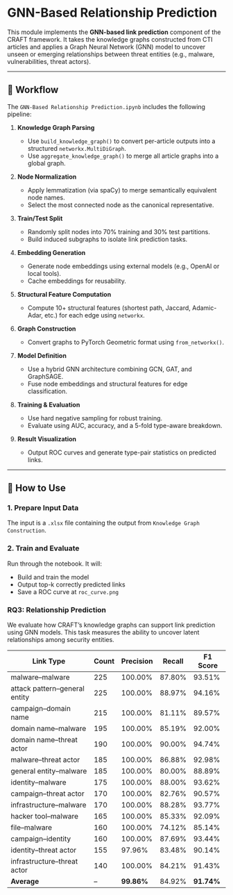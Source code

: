 # GNN-Based Relationship Prediction

This module implements the **GNN-based link prediction** component of the CRAFT framework. It takes the knowledge graphs constructed from CTI articles and applies a Graph Neural Network (GNN) model to uncover unseen or emerging relationships between threat entities (e.g., malware, vulnerabilities, threat actors).

---

## 🔄 Workflow

The `GNN-Based Relationship Prediction.ipynb` includes the following pipeline:

1. **Knowledge Graph Parsing**
   - Use `build_knowledge_graph()` to convert per-article outputs into a structured `networkx.MultiDiGraph`.
   - Use `aggregate_knowledge_graph()` to merge all article graphs into a global graph.

2. **Node Normalization**
   - Apply lemmatization (via spaCy) to merge semantically equivalent node names.
   - Select the most connected node as the canonical representative.

3. **Train/Test Split**
   - Randomly split nodes into 70% training and 30% test partitions.
   - Build induced subgraphs to isolate link prediction tasks.

4. **Embedding Generation**
   - Generate node embeddings using external models (e.g., OpenAI or local tools).
   - Cache embeddings for reusability.

5. **Structural Feature Computation**
   - Compute 10+ structural features (shortest path, Jaccard, Adamic-Adar, etc.) for each edge using `networkx`.

6. **Graph Construction**
   - Convert graphs to PyTorch Geometric format using `from_networkx()`.

7. **Model Definition**
   - Use a hybrid GNN architecture combining GCN, GAT, and GraphSAGE.
   - Fuse node embeddings and structural features for edge classification.

8. **Training & Evaluation**
   - Use hard negative sampling for robust training.
   - Evaluate using AUC, accuracy, and a 5-fold type-aware breakdown.

9. **Result Visualization**
   - Output ROC curves and generate type-pair statistics on predicted links.

---

## 🚀 How to Use

### 1. Prepare Input Data
The input is a `.xlsx` file containing the output from `Knowledge Graph Construction`.

### 2. Train and Evaluate
Run through the notebook. It will:
- Build and train the model
- Output top-k correctly predicted links
- Save a ROC curve at `roc_curve.png`


### RQ3: Relationship Prediction

We evaluate how CRAFT’s knowledge graphs can support link prediction using GNN models. This task measures the ability to uncover latent relationships among security entities.

| Link Type                         | Count | Precision | Recall  | F1 Score |
|----------------------------------|-------|-----------|---------|----------|
| malware–malware                 | 225   | 100.00%   | 87.80%  | 93.51%   |
| attack pattern–general entity   | 225   | 100.00%   | 88.97%  | 94.16%   |
| campaign–domain name            | 215   | 100.00%   | 81.11%  | 89.57%   |
| domain name–malware             | 195   | 100.00%   | 85.19%  | 92.00%   |
| domain name–threat actor        | 190   | 100.00%   | 90.00%  | 94.74%   |
| malware–threat actor            | 185   | 100.00%   | 86.88%  | 92.98%   |
| general entity–malware          | 185   | 100.00%   | 80.00%  | 88.89%   |
| identity–malware                | 175   | 100.00%   | 88.00%  | 93.62%   |
| campaign–threat actor           | 170   | 100.00%   | 82.76%  | 90.57%   |
| infrastructure–malware          | 170   | 100.00%   | 88.28%  | 93.77%   |
| hacker tool–malware             | 165   | 100.00%   | 85.33%  | 92.09%   |
| file–malware                    | 160   | 100.00%   | 74.12%  | 85.14%   |
| campaign–identity               | 160   | 100.00%   | 87.69%  | 93.44%   |
| identity–threat actor           | 155   | 97.96%    | 83.48%  | 90.14%   |
| infrastructure–threat actor     | 140   | 100.00%   | 84.21%  | 91.43%   |
| **Average**                     | –     | **99.86%**| 84.92%  | **91.74%**|
